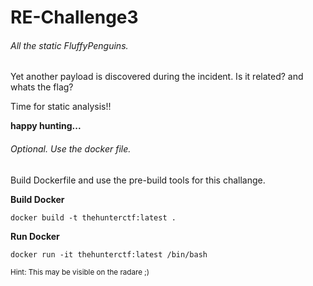 # RE-Challenge3
 ###### All the static FluffyPenguins.

 Yet another payload is discovered during the incident. Is it related? and whats the flag?

 Time for static analysis!!



 **happy hunting...**




###### Optional. Use the docker file.

Build Dockerfile and use the pre-build tools for this challange. 

**Build Docker**

``` docker build -t thehunterctf:latest .  ```

**Run Docker**

``` docker run -it thehunterctf:latest /bin/bash  ```


<sub>Hint: This may be visible on the radare ;)</sub>


